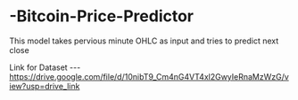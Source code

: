 # -Bitcoin-Price-Predictor

This model takes pervious minute OHLC as input and tries to predict next close

Link for Dataset --- https://drive.google.com/file/d/10nibT9_Cm4nG4VT4xl2GwyIeRnaMzWzG/view?usp=drive_link
